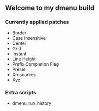 ## Welcome to my dmenu build

### Currently applied patches

- Border
- Case Insensitive
- Center
- Grid
- Instant
- Line Height
- Prefix Completion Flag
- Presel
- Xresources
- Xyz

### Extra scripts

- dmenu_run_history

